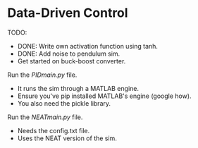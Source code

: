 # Data-Driven Control

TODO:
- DONE: Write own activation function using tanh.
- DONE: Add noise to pendulum sim.
- Get started on buck-boost converter.

Run the *PIDmain.py* file. 
- It runs the sim through a MATLAB engine.
- Ensure you've pip installed MATLAB's engine (google how).
- You also need the pickle library.

Run the *NEATmain.py* file.
- Needs the config.txt file.
- Uses the NEAT version of the sim.
